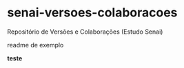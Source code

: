 # senai-versoes-colaboracoes
Repositório de Versões e Colaborações (Estudo Senai)

readme de exemplo

**teste** <h1> 
